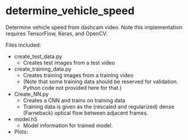 # determine_vehicle_speed
Determine vehicle speed from dashcam video. Note this implementation requires TensorFlow, Keras, and OpenCV.

Files included:
* create_test_data.py
   * Creates test images from a test video
* create_training_data.py
   * Creates training images from a training video
   * (Note that some training data should be reserved for validation. Python code not provided here for that.)
* Create_NN.py
   * Creates a CNN and trains on training data
   * Training data is given as the (rescaled and regularized) dense (Farneback) optical flow between adjacent frames.
* model.h5
   * Model information for trained model.
* Plots:
